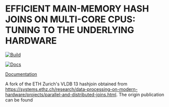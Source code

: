 # EFFICIENT MAIN-MEMORY HASH JOINS ON MULTI-CORE CPUS: TUNING TO THE UNDERLYING HARDWARE

[![Build](https://github.com/mars-research/vldb13-eth-hashjoin/actions/workflows/build.yml/badge.svg)](https://github.com/mars-research/vldb13-eth-hashjoin/actions/workflows/build.yml)

[![Docs](https://github.com/mars-research/vldb13-eth-hashjoin/actions/workflows/docs.yml/badge.svg)](https://github.com/mars-research/vldb13-eth-hashjoin/actions/workflows/docs.yml)

[Documentation](http://mars-research.github.io/vldb13-eth-hashjoin)

A fork of the ETH Zurich's VLDB 13 hashjoin obtained from https://systems.ethz.ch/research/data-processing-on-modern-hardware/projects/parallel-and-distributed-joins.html.
The origin publication can be found 
